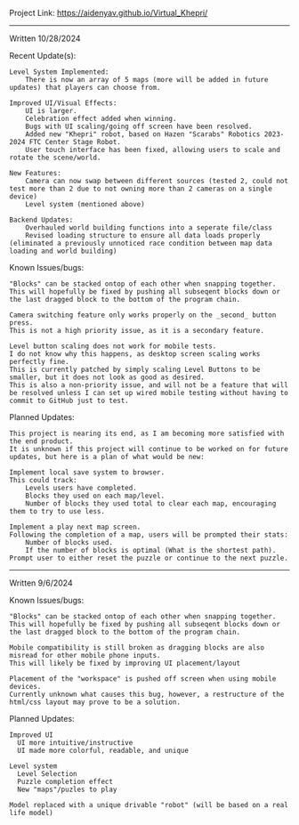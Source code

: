 Project Link: https://aidenyav.github.io/Virtual_Khepri/

---

Written 10/28/2024

Recent Update(s):

    Level System Implemented:
        There is now an array of 5 maps (more will be added in future updates) that players can choose from.
        
    Improved UI/Visual Effects:
        UI is larger.
        Celebration effect added when winning.
        Bugs with UI scaling/going off screen have been resolved.
        Added new "Khepri" robot, based on Hazen "Scarabs" Robotics 2023-2024 FTC Center Stage Robot.
        User touch interface has been fixed, allowing users to scale and rotate the scene/world.
        
    New Features:
        Camera can now swap between different sources (tested 2, could not test more than 2 due to not owning more than 2 cameras on a single device)
        Level system (mentioned above)
        
    Backend Updates:
        Overhauled world building functions into a seperate file/class
        Revised loading structure to ensure all data loads properly (eliminated a previously unnoticed race condition between map data loading and world building)

Known Issues/bugs:

    "Blocks" can be stacked ontop of each other when snapping together. 
    This will hopefully be fixed by pushing all subseqent blocks down or the last dragged block to the bottom of the program chain.

    Camera switching feature only works properly on the _second_ button press.
    This is not a high priority issue, as it is a secondary feature.

    Level button scaling does not work for mobile tests.
    I do not know why this happens, as desktop screen scaling works perfectly fine.
    This is currently patched by simply scaling Level Buttons to be smaller, but it does not look as good as desired.
    This is also a non-priority issue, and will not be a feature that will be resolved unless I can set up wired mobile testing without having to commit to GitHub just to test.

Planned Updates:

    This project is nearing its end, as I am becoming more satisfied with the end product.
    It is unknown if this project will continue to be worked on for future updates, but here is a plan of what would be new:

    Implement local save system to browser. 
    This could track: 
        Levels users have completed.
        Blocks they used on each map/level.
        Number of blocks they used total to clear each map, encouraging them to try to use less.

    Implement a play next map screen.
    Following the completion of a map, users will be prompted their stats:
        Number of blocks used.
        If the number of blocks is optimal (What is the shortest path).
    Prompt user to either reset the puzzle or continue to the next puzzle.
    
    

---
Written 9/6/2024

Known Issues/bugs:
    
    "Blocks" can be stacked ontop of each other when snapping together. 
    This will hopefully be fixed by pushing all subseqent blocks down or the last dragged block to the bottom of the program chain.
  
    Mobile compatibility is still broken as dragging blocks are also misread for other mobile phone inputs. 
    This will likely be fixed by improving UI placement/layout
  
    Placement of the "workspace" is pushed off screen when using mobile devices.
    Currently unknown what causes this bug, however, a restructure of the html/css layout may prove to be a solution.


Planned Updates:
  
    Improved UI
      UI more intuitive/instructive
      UI made more colorful, readable, and unique
  
    Level system
      Level Selection
      Puzzle completion effect
      New "maps"/puzles to play
  
    Model replaced with a unique drivable "robot" (will be based on a real life model)
